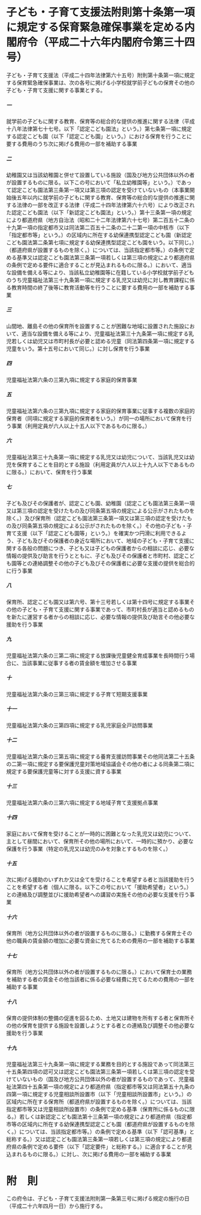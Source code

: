 # 子ども・子育て支援法附則第十条第一項に規定する保育緊急確保事業を定める内閣府令（平成二十六年内閣府令第三十四号）
子ども・子育て支援法（平成二十四年法律第六十五号）附則第十条第一項に規定する保育緊急確保事業は、次の各号に掲げる小学校就学前子どもの保育その他の子ども・子育て支援に関する事業とする。
##### 一
就学前の子どもに関する教育、保育等の総合的な提供の推進に関する法律（平成十八年法律第七十七号。以下「認定こども園法」という。）第七条第一項に規定する認定こども園（以下「認定こども園」という。）における保育を行うことに要する費用のうち次に掲げる費用の一部を補助する事業
##### 二
幼稚園又は当該幼稚園と併せて設置している施設（国及び地方公共団体以外の者が設置するものに限る。以下この号において「私立幼稚園等」という。）であって認定こども園法第三条第一項又は第三項の認定を受けていないもの（本事業開始後五年以内に就学前の子どもに関する教育、保育等の総合的な提供の推進に関する法律の一部を改正する法律（平成二十四年法律第六十六号）により改正された認定こども園法（以下「新認定こども園法」という。）第十三条第一項の規定により都道府県（地方自治法（昭和二十二年法律第六十七号）第二百五十二条の十九第一項の指定都市又は同法第二百五十二条の二十二第一項の中核市（以下「指定都市等」という。）の区域内に所在する幼保連携型認定こども園（新認定こども園法第二条第七項に規定する幼保連携型認定こども園をいう。以下同じ。）（都道府県が設置するものを除く。）については、当該指定都市等。）の条例で定める基準又は認定こども園法第三条第一項若しくは第三項の規定により都道府県の条例で定める要件に適合することが見込まれるものに限る。）において、適当な設備を備える等により、当該私立幼稚園等に在籍している小学校就学前子どものうち児童福祉法第三十九条第一項に規定する乳児又は幼児に対し教育課程に係る教育時間の終了後等に教育活動等を行うことに要する費用の一部を補助する事業
##### 三
山間地、離島その他の保育所を設置することが困難な地域に設置された施設において、適当な設備を備える等により、児童福祉法第三十九条第一項に規定する乳児若しくは幼児又は市町村長が必要と認める児童（同法第四条第一項に規定する児童をいう。第十五号において同じ。）に対し保育を行う事業
##### 四
児童福祉法第六条の三第九項に規定する家庭的保育事業
##### 五
児童福祉法第六条の三第九項に規定する家庭的保育事業に従事する複数の家庭的保育者（同項に規定する家庭的保育者をいう。）が同一の場所において保育を行う事業（利用定員が六人以上十五人以下であるものに限る。）
##### 六
児童福祉法第三十九条第一項に規定する乳児又は幼児について、当該乳児又は幼児を保育することを目的とする施設（利用定員が六人以上十九人以下であるものに限る。）において、保育を行う事業
##### 七
子ども及びその保護者が、認定こども園、幼稚園（認定こども園法第三条第一項又は第三項の認定を受けたもの及び同条第五項の規定による公示がされたものを除く。）及び保育所（認定こども園法第三条第一項又は第三項の認定を受けたもの及び同条第五項の規定による公示がされたものを除く。）その他の子ども・子育て支援（以下「認定こども園等」という。）を確実かつ円滑に利用できるよう、子ども及びその保護者の身近な場所において、地域の子ども・子育て支援に関する各般の問題につき、子ども又は子どもの保護者からの相談に応じ、必要な情報の提供及び助言を行うとともに、子ども及びその保護者と市町村、認定こども園等との連絡調整その他の子ども及びその保護者に必要な支援の提供を総合的に行う事業
##### 八
保育所、認定こども園又は第六号、第十三号若しくは第十四号に規定する事業その他の子ども・子育て支援に関する事業であって、市町村長が適当と認めるものを新たに運営する者からの相談に応じ、必要な情報の提供及び助言その他必要な援助を行う事業
##### 九
児童福祉法第六条の三第二項に規定する放課後児童健全育成事業を長時間行う場合に、当該事業に従事する者の賃金額を増加させる事業
##### 十
児童福祉法第六条の三第三項に規定する子育て短期支援事業
##### 十一
児童福祉法第六条の三第四項に規定する乳児家庭全戸訪問事業
##### 十二
児童福祉法第六条の三第五項に規定する養育支援訪問事業その他同法第二十五条の二第一項に規定する要保護児童対策地域協議会その他の者による同条第二項に規定する要保護児童等に対する支援に資する事業
##### 十三
児童福祉法第六条の三第六項に規定する地域子育て支援拠点事業
##### 十四
家庭において保育を受けることが一時的に困難となった乳児又は幼児について、主として昼間において、保育所その他の場所において、一時的に預かり、必要な保護を行う事業（特定の乳児又は幼児のみを対象とするものを除く。）
##### 十五
次に掲げる援助のいずれか又は全てを受けることを希望する者と当該援助を行うことを希望する者（個人に限る。以下この号において「援助希望者」という。）との連絡及び調整並びに援助希望者への講習の実施その他の必要な支援を行う事業
##### 十六
保育所（地方公共団体以外の者が設置するものに限る。）に勤務する保育士その他の職員の賃金額の増加に必要な資金に充てるための費用の一部を補助する事業
##### 十七
保育所（地方公共団体以外の者が設置するものに限る。）において保育士の業務を補助する者の賃金その他当該者に係る必要な経費に充てるための費用の一部を補助する事業
##### 十八
保育の提供体制の整備の促進を図るため、土地又は建物を所有する者と保育所その他の保育を提供する施設を設置しようとする者との連絡及び調整その他必要な援助を行う事業
##### 十九
児童福祉法第三十九条第一項に規定する業務を目的とする施設であって同法第三十五条第四項の認可又は認定こども園法第三条第一項若しくは第三項の認定を受けていないもの（国及び地方公共団体以外の者が設置するものであって、児童福祉法第四十五条第一項の規定により都道府県（指定都市等又は同法第五十九条の四第一項に規定する児童相談所設置市（以下「児童相談所設置市」という。）の区域内に所在する保育所（都道府県が設置するものを除く。）については、当該指定都市等又は児童相談所設置市）の条例で定める基準（保育所に係るものに限る。）若しくは新認定こども園法第十三条第一項の規定により都道府県（指定都市等の区域内に所在する幼保連携型認定こども園（都道府県が設置するものを除く。）については、当該指定都市等。）の条例で定める基準（以下「認可基準」と総称する。）又は認定こども園法第三条第一項若しくは第三項の規定により都道府県の条例で定める要件（以下「認定要件」と総称する。）に適合することが見込まれるものに限る。）に対し、次に掲げる費用の一部を補助する事業
# 附　則
この府令は、子ども・子育て支援法附則第一条第三号に掲げる規定の施行の日（平成二十六年四月一日）から施行する。
